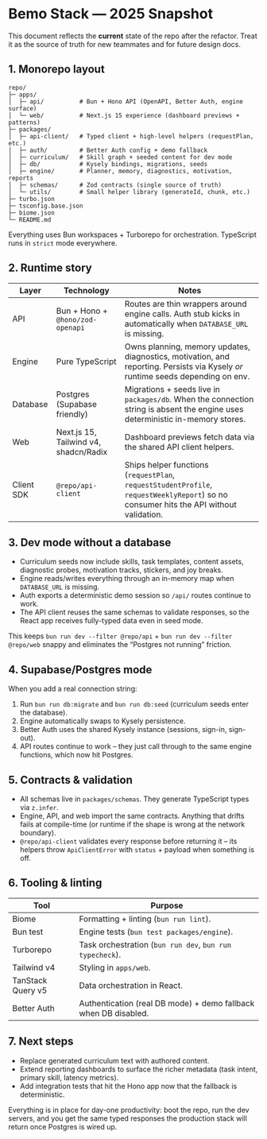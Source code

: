 # Bemo Stack — 2025 Snapshot

This document reflects the **current** state of the repo after the refactor. Treat it as the source of truth for new teammates and for future design docs.

## 1. Monorepo layout

```
repo/
├─ apps/
│  ├─ api/          # Bun + Hono API (OpenAPI, Better Auth, engine surface)
│  └─ web/          # Next.js 15 experience (dashboard previews + patterns)
├─ packages/
│  ├─ api-client/   # Typed client + high-level helpers (requestPlan, etc.)
│  ├─ auth/         # Better Auth config + demo fallback
│  ├─ curriculum/   # Skill graph + seeded content for dev mode
│  ├─ db/           # Kysely bindings, migrations, seeds
│  ├─ engine/       # Planner, memory, diagnostics, motivation, reports
│  ├─ schemas/      # Zod contracts (single source of truth)
│  └─ utils/        # Small helper library (generateId, chunk, etc.)
├─ turbo.json
├─ tsconfig.base.json
├─ biome.json
└─ README.md
```

Everything uses Bun workspaces + Turborepo for orchestration. TypeScript runs in `strict` mode everywhere.

## 2. Runtime story

| Layer | Technology | Notes |
| --- | --- | --- |
| API | Bun + Hono + `@hono/zod-openapi` | Routes are thin wrappers around engine calls. Auth stub kicks in automatically when `DATABASE_URL` is missing. |
| Engine | Pure TypeScript | Owns planning, memory updates, diagnostics, motivation, and reporting. Persists via Kysely *or* runtime seeds depending on env. |
| Database | Postgres (Supabase friendly) | Migrations + seeds live in `packages/db`. When the connection string is absent the engine uses deterministic in-memory stores. |
| Web | Next.js 15, Tailwind v4, shadcn/Radix | Dashboard previews fetch data via the shared API client helpers. |
| Client SDK | `@repo/api-client` | Ships helper functions (`requestPlan`, `requestStudentProfile`, `requestWeeklyReport`) so no consumer hits the API without validation. |

## 3. Dev mode without a database

- Curriculum seeds now include skills, task templates, content assets, diagnostic probes, motivation tracks, stickers, and joy breaks.
- Engine reads/writes everything through an in-memory map when `DATABASE_URL` is missing.
- Auth exports a deterministic demo session so `/api/` routes continue to work.
- The API client reuses the same schemas to validate responses, so the React app receives fully-typed data even in seed mode.

This keeps `bun run dev --filter @repo/api` + `bun run dev --filter @repo/web` snappy and eliminates the “Postgres not running” friction.

## 4. Supabase/Postgres mode

When you add a real connection string:

1. Run `bun run db:migrate` and `bun run db:seed` (curriculum seeds enter the database).
2. Engine automatically swaps to Kysely persistence.
3. Better Auth uses the shared Kysely instance (sessions, sign-in, sign-out).
4. API routes continue to work – they just call through to the same engine functions, which now hit Postgres.

## 5. Contracts & validation

- All schemas live in `packages/schemas`. They generate TypeScript types via `z.infer`.
- Engine, API, and web import the same contracts. Anything that drifts fails at compile-time (or runtime if the shape is wrong at the network boundary).
- `@repo/api-client` validates every response before returning it – its helpers throw `ApiClientError` with `status` + payload when something is off.

## 6. Tooling & linting

| Tool | Purpose |
| --- | --- |
| Biome | Formatting + linting (`bun run lint`). |
| Bun test | Engine tests (`bun test packages/engine`). |
| Turborepo | Task orchestration (`bun run dev`, `bun run typecheck`). |
| Tailwind v4 | Styling in `apps/web`. |
| TanStack Query v5 | Data orchestration in React. |
| Better Auth | Authentication (real DB mode) + demo fallback when DB disabled. |

## 7. Next steps

- Replace generated curriculum text with authored content.
- Extend reporting dashboards to surface the richer metadata (task intent, primary skill, latency metrics).
- Add integration tests that hit the Hono app now that the fallback is deterministic.

Everything is in place for day-one productivity: boot the repo, run the dev servers, and you get the same typed responses the production stack will return once Postgres is wired up.
